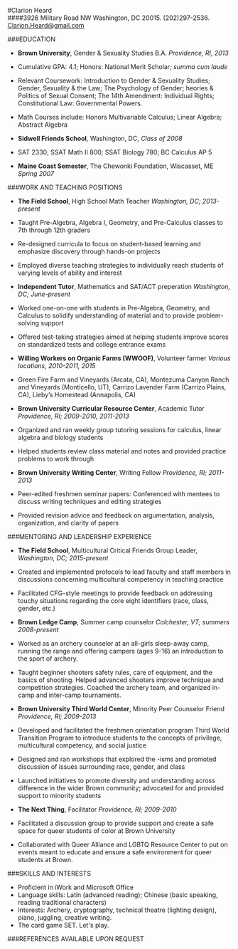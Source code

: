 #Clarion Heard  
####3926 Military Road NW Washington, DC 20015. (202)297-2536. Clarion.Heard@gmail.com

###EDUCATION
* **Brown University**, Gender & Sexuality Studies B.A. _Providence, RI, 2013_  
 * Cumulative GPA: 4.1; Honors: National Merit Scholar; _summa cum laude_
 * Relevant Coursework: Introduction to Gender & Sexuality Studies; Gender, Sexuality & the Law; The Psychology of Gender; heories & Politics of Sexual Consent; The 14th Amendment: Individual Rights; Constitutional Law: Governmental Powers.  
 * Math Courses include: Honors Multivariable Calculus; Linear Algebra; Abstract Algebra
 
* **Sidwell Friends School**, Washington, DC, _Class of 2008_  
 * SAT 2330; SSAT Math II 800; SSAT Biology 780; BC Calculus AP 5
 
* **Maine Coast Semester**, The Chewonki Foundation, Wiscasset, ME _Spring 2007_

###WORK AND TEACHING POSITIONS
* **The Field School**, High School Math Teacher _Washington, DC; 2013-present_  
 * Taught Pre-Algebra, Algebra I, Geometry, and Pre-Calculus classes to 7th through 12th graders  
 * Re-designed curricula to focus on student-based learning and emphasize discovery through hands-on projects
 * Employed diverse teaching strategies to individually reach students of varying levels of ability and interest

* **Independent Tutor**, Mathematics and SAT/ACT preperation _Washington, DC; June-present_  
 * Worked one-on-one with students in Pre-Algebra, Geometry, and Calculus to solidify understanding of material and to provide problem-solving support  
 * Offered test-taking strategies aimed at helping students improve scores on standardized tests and college entrance exams
 
* **Willing Workers on Organic Farms (WWOOF)**, Volunteer farmer _Various locations, 2010-2011, 2015_  
 * Green Fire Farm and Vineyards (Arcata, CA), Montezuma Canyon Ranch and Vineyards (Monticello, UT), Carrizo Lavender Farm (Carrizo Plains, CA), Lieby’s Homestead (Annapolis, CA)
 
* **Brown University Curricular Resource Center**, Academic Tutor _Providence, RI; 2009-2010, 2011-2013_  
 * Organized and ran weekly group tutoring sessions for calculus, linear algebra and biology students  
 * Helped students review class material and notes and provided practice problems to work through  

* **Brown University Writing Center**, Writing Fellow _Providence, RI; 2011-2013_  
 * Peer-edited freshmen seminar papers: Conferenced with mentees to discuss writing techniques and editing strategies  
 * Provided revision advice and feedback on argumentation, analysis, organization, and clarity of papers  
 
###MENTORING AND LEADERSHIP EXPERIENCE
* **The Field School**, Multicultural Critical Friends Group Leader, _Washington, DC; 2015-present_
 * Created and implemented protocols to lead faculty and staff members in discussions concerning multicultural competency in teaching practice  
 * Facilitated CFG-style meetings to provide feedback on addressing touchy situations regarding the core eight identifiers (race, class, gender, etc.)
 
* **Brown Ledge Camp**, Summer camp counselor _Colchester, VT; summers 2008-present_  
 * Worked as an archery counselor at an all-girls sleep-away camp, running the range and offering campers (ages 9-16) an introduction to the sport of archery.  
 * Taught beginner shooters safety rules, care of equipment, and the basics of shooting. Helped advanced shooters improve technique and competition strategies. Coached the archery team, and organized in-camp and inter-camp tournaments.
 
* **Brown University Third World Center**, Minority Peer Counselor Friend _Providence, RI; 2009-2013_  
 * Developed and facilitated the freshmen orientation program Third World Transition Program to introduce students to the concepts of privilege, multicultural competency, and social justice  
 * Designed and ran workshops that explored the -isms and promoted discussion of issues surrounding race, gender, and class  
 * Launched initiatives to promote diversity and understanding across difference in the wider Brown community; advocated for and provided support to minority students  
 
* **The Next Thing**, Facilitator _Providence, RI; 2009-2010_  
 * Facilitated a discussion group to provide support and create a safe space for queer students of color at Brown University  
 * Collaborated with Queer Alliance and LGBTQ Resource Center to put on events meant to educate and ensure a safe environment for queer students at Brown.

###SKILLS AND INTERESTS
* Proficient in iWork and Microsoft Office  
* Language skills: Latin (advanced reading); Chinese (basic speaking, reading traditional characters)
* Interests: Archery, cryptography, technical theatre (lighting design), piano, juggling, creative writing.
* The card game SET. Let's play.

###REFERENCES AVAILABLE UPON REQUEST
